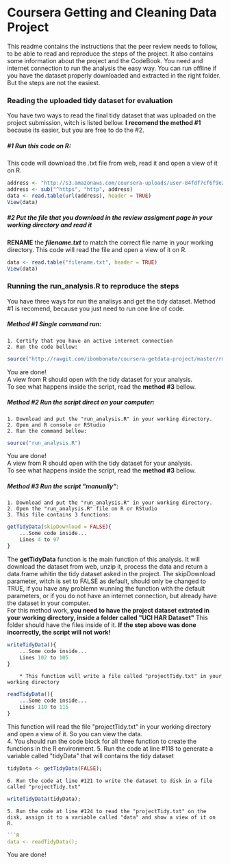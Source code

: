 # Coursera Getting and Cleaning Data Project
This readme contains the instructions that the peer review needs to follow, to be able to read and reproduce the steps of the project.
It also contains some information about the project and the CodeBook.
You need and internet connection to run the analysis the easy way. You can run offline if you have the dataset properly downloaded and extracted in the right folder. But the steps are not the easiest.

### Reading the uploaded tidy dataset for evaluation
You have two ways to read the final tidy dataset that was uploaded on the project submission, witch is listed bellow. __I recomend the method #1__ because its easier, but you are free to do the #2.

##### #1 Run this code on R:
This code will download the .txt file from web, read it and open a view of it on R.

```R
address <- "http://s3.amazonaws.com/coursera-uploads/user-84fdf7cf6f9e2bb6bf6fdf14/973499/asst-3/3dbaf7a0cf6411e4acbab19e5f79ee5b.txt"
address <- sub("^https", "http", address)
data <- read.table(url(address), header = TRUE)
View(data)
```

##### #2 Put the file that you download in the review assigment page in your working directory and read it
__RENAME__ the **_filename.txt_** to match the correct file name in your working directory.
This code will read the file and open a view of it on R.

```R
data <- read.table("filename.txt", header = TRUE)
View(data)
```

### Running the run_analysis.R to reproduce the steps
You have three ways for run the analisys and get the tidy dataset. Method #1 is recomend, because you just need to run one line of code.

##### __Method #1__ Single command run:
	1. Certify that you have an active internet connection
	2. Run the code bellow:
```R
source("http://rawgit.com/ibombonato/coursera-getdata-project/master/run_analysis.R")
```
You are done!  
A view from R should open with the tidy dataset for your analysis.  
To see what happens inside the script, read the __method #3__ bellow.

##### __Method #2__ Run the script direct on your computer:
	1. Download and put the "run_analysis.R" in your working directory.
	2. Open and R console or RStudio
	2. Run the command bellow:
```R
source("run_analysis.R")
```
You are done!  
A view from R should open with the tidy dataset for your analysis.  
To see what happens inside the script, read the __method #3__ bellow.

##### __Method #3__ Run the script "manually":
	1. Download and put the "run_analysis.R" in your working directory.
	2. Open the "run_analysis.R" file on R or RStudio
	3. This file contains 3 functions:
```R
getTidyData(skipDownload = FALSE){
	...Some code inside...
	Lines 4 to 97
}
```
The __getTidyData__ function is the main function of this analysis. It will download the dataset from web, 
unzip it, process the data and return a data.frame whitin the tidy dataset asked in the project.
The skipDownload parameter, witch is set to FALSE as default, should only be changed to TRUE, if you have any problemn wunning the function with the default parameters, or if you do not have an internet connection, but already have the dataset in your computer.  
For this method work, __you need to have the project dataset extrated in your working directory, inside a folder called "UCI HAR Dataset"__
This folder should have the files inside of it.
__If the step above was done incorrectly, the script will not work!__
```R
writeTidyData(){
	...Some code inside...
	Lines 102 to 105
}
```			
		* This function will write a file called "projectTidy.txt" in your working directory
```R
readTidyData(){
	...Some code inside...
	Lines 110 to 115
}
```	
This function will read the file "projectTidy.txt" in your working directory and open a view of it. So you can view the data.  
	4. You should run the code block for all three function to create the functions in the R environment.
	5. Run the code at line #118 to generate a variable called "tidyData" that will contains the tidy dataset
```R
tidyData <- getTidyData(FALSE);
```	
	6. Run the code at line #121 to write the dataset to disk in a file called "projectTidy.txt"
```R
writeTidyData(tidyData);
```	
	5. Run the code at line #124 to read the "projectTidy.txt" on the disk, assign it to a variable called "data" and show a view of it on R.
```R
```R
data <- readTidyData();
```	
You are done!  
